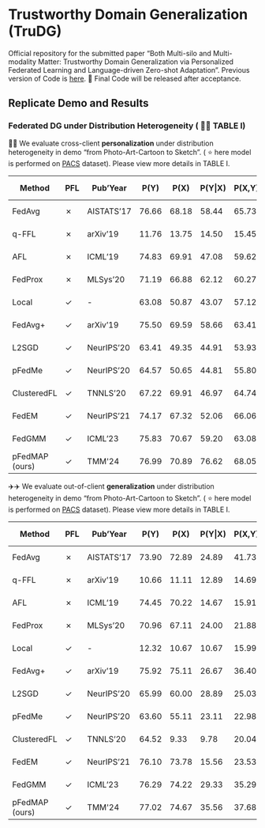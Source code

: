 # Trustworthy Domain Generalization (TruDG)
Official repository for the submitted paper “Both Multi-silo and Multi-modality Matter: Trustworthy Domain Generalization via Personalized Federated Learning and Language-driven Zero-shot Adaptation”. Previous version of Code is [here](https://github.com/jxthyatt/Trustworthy-Domain-Generalization). :rainbow: Final Code will be released after acceptance.

## Replicate Demo and Results
### Federated DG under Distribution Heterogeneity ( :herb::herb: TABLE I)
:rocket::rocket: We evaluate cross-client **personalization** under distribution heterogeneity in demo “from Photo-Art-Cartoon to  Sketch”. ( :star: here model is performed on [PACS](https://datasets.activeloop.ai/docs/ml/datasets/pacs-dataset/) dataset). Please view more details in TABLE I.


| Method               | PFL            | Pub’Year        | P(Y)           | P(X)           | P(Y&#124;X)    | P(X,Y)         | Checkpoint file                                                          |
|----------------------|----------------|-----------------|----------------|----------------|----------------|----------------|--------------------------------------------------------------------------|
| FedAvg               | &#10007;       | AISTATS’17      | 76.66          | 68.18          | 58.44          | 65.73          | [Link](https://pan.baidu.com/s/1Fy9aB1tenAJBHwKcKZLMjw) (Code: f3kf)     |
| q-FFL                | &#10007;       | arXiv’19        | 11.76          | 13.75          | 14.50          | 15.45          | [Link](https://pan.baidu.com/s/1-x-g4N3PmN6Z_HN6Y7kPIA) (Code: a2bx)     |
| AFL                  | &#10007;       | ICML’19         | 74.83          | 69.91          | 47.08          | 59.62          | [Link](https://pan.baidu.com/s/1jZ57ItZGkktYfWHitp0gWw) (Code: q1by)     |
| FedProx              | &#10007;       | MLSys’20        | 71.19          | 66.88          | 62.12          | 60.27          | [Link](https://pan.baidu.com/s/13uALQVs0XRcyT-dcUQRlgw) (Code: mycg)     |
| Local                | &#10003;       | -               | 63.08          | 50.87          | 43.07          | 57.12          | [Link](https://pan.baidu.com/s/1ZMPyCFLUIDVHsOsIG3PobQ) (Code: 55pw)     |
| FedAvg+              | &#10003;       | arXiv’19        | 75.50          | 69.59          | 58.66          | 63.41          | [Link](https://pan.baidu.com/s/1t9hlB4ZplLWviz1vpxSkjg) (Code: 7utu)     |
| L2SGD                | &#10003;       | NeurIPS’20      | 63.41          | 49.35          | 44.91          | 53.93          | [Link](https://pan.baidu.com/s/17wppT4uBBjOS2sashM1H7Q) (Code: g3rj)     |
| pFedMe               | &#10003;       | NeurIPS’20      | 64.57          | 50.65          | 44.81          | 55.80          | [Link](https://pan.baidu.com/s/107fJ5kTp0QwJbDm2XUj_iQ) (Code: krt3)     |
| ClusteredFL          | &#10003;       | TNNLS’20        | 67.22          | 69.91          | 46.97          | 64.74          | [Link](https://pan.baidu.com/s/1mCjfDL4B7J7lgfNHFmejHw) (Code: ab18)     |
| FedEM                | &#10003;       | NeurIPS’21      | 74.17          | 67.32          | 52.06          | 66.06          | [Link](https://pan.baidu.com/s/1Hh3Nz_x58m_eDzUnLalQXA) (Code: 1c3n)     |
| FedGMM               | &#10003;       | ICML’23         | 75.83          | 70.67          | 59.20          | 63.08          | [Link](https://pan.baidu.com/s/1rV5TyarmSLwxHlnJXMZ5_Q) (Code: mt6f)     |
| pFedMAP (ours)       | &#10003;       | TMM'24          | 76.99          | 70.89          | 76.62          | 68.05          | [Link](https://pan.baidu.com/s/1PuTTOWyt2_kXJbChN0_3nQ) (Code: ymrv)     |


:airplane::airplane: We evaluate out-of-client **generalization** under distribution heterogeneity in demo “from Photo-Art-Cartoon to  Sketch”. ( :star: here model is performed on [PACS](https://datasets.activeloop.ai/docs/ml/datasets/pacs-dataset/) dataset). Please view more details in TABLE I.


| Method               | PFL            | Pub’Year        | P(Y)           | P(X)           | P(Y&#124;X)    | P(X,Y)         | Checkpoint file                                                          |
|----------------------|----------------|-----------------|----------------|----------------|----------------|----------------|--------------------------------------------------------------------------|
| FedAvg               | &#10007;       | AISTATS’17      | 73.90          | 72.89          | 24.89          | 41.73          | [Link](https://pan.baidu.com/s/1_XRltbnjGgXDyRSkCSUO2Q) (Code: xzgg)     |
| q-FFL                | &#10007;       | arXiv’19        | 10.66          | 11.11          | 12.89          | 14.69          | [Link](https://pan.baidu.com/s/1l05rrNaoyYng4_Jpw4s0Ag) (Code: h4w3)     |
| AFL                  | &#10007;       | ICML’19         | 74.45          | 70.22          | 14.67          | 15.91          | [Link](https://pan.baidu.com/s/1lYGyLIhNXN4SEXKwZloTFg) (Code: ch2z)     |
| FedProx              | &#10007;       | MLSys’20        | 70.96          | 67.11          | 24.00          | 21.88          | [Link](https://pan.baidu.com/s/1DCvnXvp3QZ_L4ArPZLODbg) (Code: 3y7g)     |
| Local                | &#10003;       | -               | 12.32          | 10.67          | 10.67          | 15.99          | [Link](https://pan.baidu.com/s/1aNgEK_kDZ7Vj6PoYWwxg1Q) (Code: ktg7)     |
| FedAvg+              | &#10003;       | arXiv’19        | 75.92          | 75.11          | 26.67          | 36.40          | [Link](https://pan.baidu.com/s/10dw-S9iq9nDEl9rave0w_g) (Code: 3j82)     |
| L2SGD                | &#10003;       | NeurIPS’20      | 65.99          | 60.00          | 28.89          | 25.03          | [Link](https://pan.baidu.com/s/1F18PVfaucQuMO5_SI8oqOA) (Code: 9ajt)     |
| pFedMe               | &#10003;       | NeurIPS’20      | 63.60          | 55.11          | 23.11          | 22.98          | [Link](https://pan.baidu.com/s/1JKE_ZmRAw-bNsvoGsecQBw) (Code: twae)     |
| ClusteredFL          | &#10003;       | TNNLS’20        | 64.52          | 9.33           | 9.78           | 20.04          | [Link](https://pan.baidu.com/s/14JERZzC4C0DjRXcKexsskA) (Code: j381)     |
| FedEM                | &#10003;       | NeurIPS’21      | 76.10          | 73.78          | 15.56          | 23.53          | [Link](https://pan.baidu.com/s/1qQ3N-Y4H-wx_8SgltmK9rQ) (Code: 2im6)     |
| FedGMM               | &#10003;       | ICML’23         | 76.29          | 74.22          | 29.33          | 35.29          | [Link](https://pan.baidu.com/s/1TSZafZe2TQYDgAzgILYD6w) (Code: thtz)     |
| pFedMAP (ours)       | &#10003;       | TMM'24          | 77.02          | 74.67          | 35.56          | 37.68          | [Link](https://pan.baidu.com/s/1kUu0qBWRCxxVN7cYyu69zw) (Code: jp4v)     |





